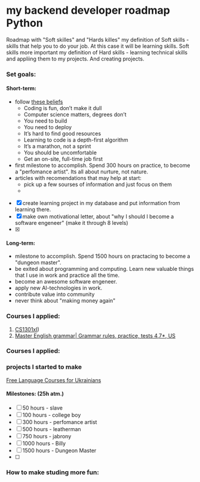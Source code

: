 # my backend developer roadmap Python
Roadmap with "Soft skilles" and "Hards killes" 
my definition of Soft skills - skills that help you to do your job. At this case it will be learning skills. Soft skills more important 
my definition of Hard skills - learning technical skills and appliing them to my projects. And creating projects.



### Set goals:
#### Short-term:
- follow [these beliefs](https://blog.boot.dev/about/#our-beliefs)
  - Coding is fun, don’t make it dull
  - Computer science matters, degrees don’t
  - You need to build
  - You need to deploy
  - It’s hard to find good resources
  - Learning to code is a depth-first algorithm
  - It’s a marathon, not a sprint
  - You should be uncomfortable
  - Get an on-site, full-time job first
- first milestone to accomplish. Spend 300 hours on practice, to become a "perfomance artist". Its all about nurture, not nature.     
- articles with recomendations that may help at start:
  - pick up a few sourses of information and just focus on them
  -

  
- [x] create learning project in my database and put information from learning there. 
- [x] make own motivational letter, about "why I should I become a software engeneer" (make it through 8 levels)
- [x] 

#### Long-term:
- milestone to accomplish. Spend 1500 hours on practacing to become a "dungeon master".
- be exited about programming and computing. Learn new valuable things that I use in work and practice all the time. 
- become an awesome software engeneer.
- apply new AI-technologies in work.
- contribute value into community 
- never think about "making money again"



### Courses I applied:
1) [CS1301xI](https://learning.edx.org/course/course-v1:GTx+CS1301xI+1T2023/home))
2) [Master English grammar| Grammar rules, practice, tests 4,7*, US](https://www.udemy.com/course/ultimate-english-grammar-course-master-english-grammar/#instructor-1)


### Courses I applied:


### projects I started to make

[Free Language Courses for Ukrainians](https://theeducationalequalityinstitute.org/language-courses/)

#### Milestones:  (25h atm.)
- [ ] 50 hours - slave 
- [ ] 100 hours - college boy
- [ ] 300 hours - perfomance artist
- [ ] 500 hours - leatherman
- [ ] 750 hours - jabrony
- [ ] 1000 hours - Billy
- [ ] 1500 hours - Dungeon Master
- [ ] 

### How to make studing more fun:
